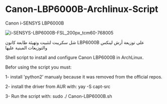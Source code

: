 # Canon-LBP6000B-Archlinux-Script

Canon i-SENSYS LBP6000B

![i-SENSYS-LBP6000B-FSL_200px_tcm60-768005](https://github.com/ots25/Canon-LBP6000B-Archlinux-Script/assets/89610703/eefd60b6-c7e3-4188-9ff5-db0f2b968de1)

شل سكريبت لتثبيت وتهيئة طابعة كانون LBP6000B على توزيعة أرش لينكس والتوزيعات المبنية عليها


Shell script to install and configure Canon LBP6000B in ArchLinux.

Befor using the script you must:

1- install 'python2' manualy because it was removed from the official repos.

2- install the driver from AUR with: yay -S capt-src

3- Run the script with: sudo ./ Canon-LBP6000B.sh
